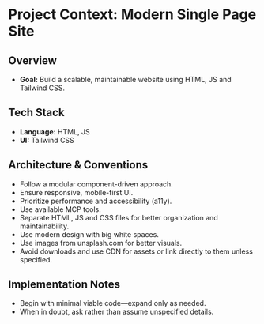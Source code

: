 # Project Context: Modern Single Page Site

## Overview

* **Goal:** Build a scalable, maintainable website using HTML, JS and Tailwind CSS.

## Tech Stack

* **Language:** HTML, JS
* **UI:** Tailwind CSS

## Architecture & Conventions

* Follow a modular component-driven approach.
* Ensure responsive, mobile-first UI.
* Prioritize performance and accessibility (a11y).
* Use available MCP tools.
* Separate HTML, JS and CSS files for better organization and maintainability.
* Use modern design with big white spaces.
* Use images from unsplash.com for better visuals.
* Avoid downloads and use CDN for assets or link directly to them unless specified.

## Implementation Notes

* Begin with minimal viable code—expand only as needed.
* When in doubt, ask rather than assume unspecified details.
